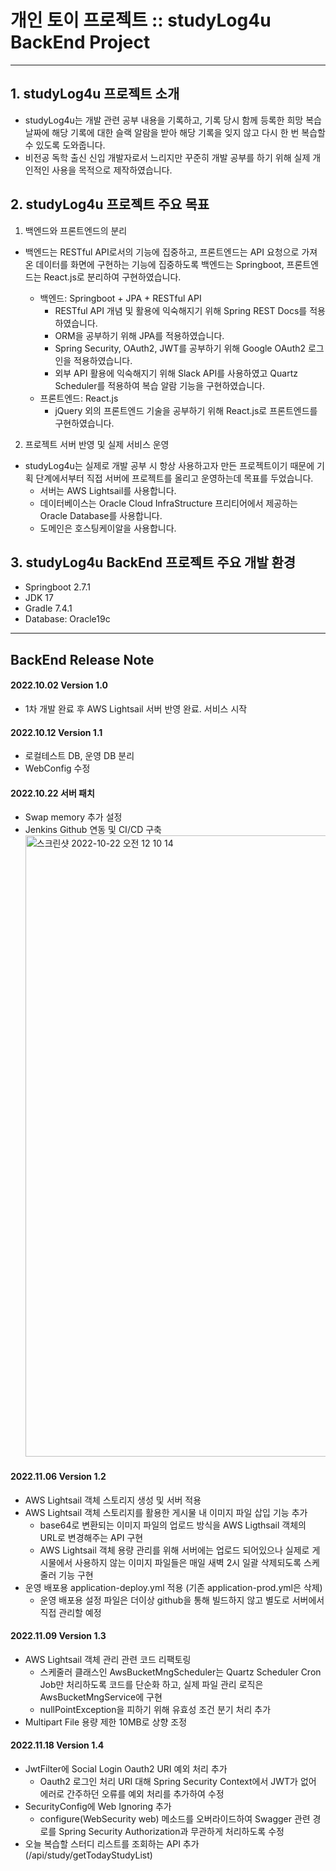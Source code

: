# 개인 토이 프로젝트 :: studyLog4u BackEnd Project
-------------------------------------------

## 1. studyLog4u 프로젝트 소개
- studyLog4u는 개발 관련 공부 내용을 기록하고, 기록 당시 함께 등록한 희망 복습 날짜에 해당 기록에 대한 슬랙 알람을 받아 해당 기록을 잊지 않고 다시 한 번 복습할 수 있도록 도와줍니다.
- 비전공 독학 출신 신입 개발자로서 느리지만 꾸준히 개발 공부를 하기 위해 실제 개인적인 사용을 목적으로 제작하였습니다.

## 2. studyLog4u 프로젝트 주요 목표
1. 백엔드와 프론트엔드의 분리
- 백엔드는 RESTful API로서의 기능에 집중하고, 프론트엔드는 API 요청으로 가져온 데이터를 화면에 구현하는 기능에 집중하도록 백엔드는 Springboot, 프론트엔드는 React.js로 분리하여 구현하였습니다.

    - 백엔드: Springboot + JPA + RESTful API
        - RESTful API 개념 및 활용에 익숙해지기 위해 Spring REST Docs를 적용하였습니다.
        - ORM을 공부하기 위해 JPA를 적용하였습니다.
        - Spring Security, OAuth2, JWT를 공부하기 위해 Google OAuth2 로그인을 적용하였습니다.
        - 외부 API 활용에 익숙해지기 위해 Slack API를 사용하였고 Quartz Scheduler를 적용하여 복습 알람 기능을 구현하였습니다.
    - 프론트엔드: React.js
        - jQuery 외의 프론트엔드 기술을 공부하기 위해 React.js로 프론트엔드를 구현하였습니다.

2. 프로젝트 서버 반영 및 실제 서비스 운영
- studyLog4u는 실제로 개발 공부 시 항상 사용하고자 만든 프로젝트이기 때문에 기획 단계에서부터 직접 서버에 프로젝트를 올리고 운영하는데 목표를 두었습니다.
    - 서버는 AWS Lightsail를 사용합니다.
    - 데이터베이스는 Oracle Cloud InfraStructure 프리티어에서 제공하는 Oracle Database를 사용합니다.
    - 도메인은 호스팅케이알을 사용합니다.

## 3. studyLog4u BackEnd 프로젝트 주요 개발 환경
- Springboot 2.7.1
- JDK 17
- Gradle 7.4.1
- Database: Oracle19c

----------------------------------
## BackEnd Release Note
#### 2022.10.02 Version 1.0
- 1차 개발 완료 후 AWS Lightsail 서버 반영 완료. 서비스 시작 

#### 2022.10.12 Version 1.1
- 로컬테스트 DB, 운영 DB 분리
- WebConfig 수정 

#### 2022.10.22 서버 패치
- Swap memory 추가 설정 
- Jenkins Github 연동 및 CI/CD 구축
  <img width="994" alt="스크린샷 2022-10-22 오전 12 10 14" src="https://user-images.githubusercontent.com/98722435/197228962-34803c73-e726-463b-a85b-80ff55c9581b.png">

#### 2022.11.06 Version 1.2
- AWS Lightsail 객체 스토리지 생성 및 서버 적용
- AWS Lightsail 객체 스토리지를 활용한 게시물 내 이미지 파일 삽입 기능 추가
  - base64로 변환되는 이미지 파일의 업로드 방식을 AWS Ligthsail 객체의 URL로 변경해주는 API 구현
  - AWS Lightsail 객체 용량 관리를 위해 서버에는 업로드 되어있으나 실제로 게시물에서 사용하지 않는 이미지 파일들은 매일 새벽 2시 일괄 삭제되도록 스케줄러 기능 구현
- 운영 배포용 application-deploy.yml 적용 (기존 application-prod.yml은 삭제)
  - 운영 배포용 설정 파일은 더이상 github을 통해 빌드하지 않고 별도로 서버에서 직접 관리할 예정 

#### 2022.11.09 Version 1.3
- AWS Lightsail 객체 관리 관련 코드 리팩토링
  - 스케줄러 클래스인 AwsBucketMngScheduler는 Quartz Scheduler Cron Job만 처리하도록 코드를 단순화 하고, 실제 파일 관리 로직은 AwsBucketMngService에 구현
  - nullPointException을 피하기 위해 유효성 조건 분기 처리 추가
- Multipart File 용량 제한 10MB로 상향 조정 

#### 2022.11.18 Version 1.4
- JwtFilter에 Social Login Oauth2 URI 예외 처리 추가
  - Oauth2 로그인 처리 URI 대해 Spring Security Context에서 JWT가 없어 에러로 간주하던 오류를 예외 처리를 추가하여 수정
- SecurityConfig에 Web Ignoring 추가
  - configure(WebSecurity web) 메소드를 오버라이드하여 Swagger 관련 경로를 Spring Security Authorization과 무관하게 처리하도록 수정
- 오늘 복습할 스터디 리스트를 조회하는 API 추가 (/api/study/getTodayStudyList)